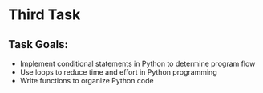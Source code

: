 # Third Task

## Task Goals:

- Implement conditional statements in Python to determine program flow
- Use loops to reduce time and effort in Python programming
- Write functions to organize Python code

